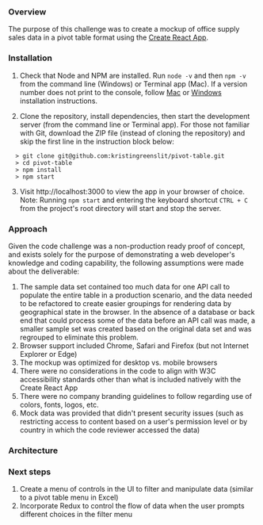 ### Overview

The purpose of this challenge was to create a mockup of office supply sales data in a pivot table format using the [Create React App](https://github.com/facebook/create-react-app).

### Installation

1.  Check that Node and NPM are installed. Run `node -v` and then `npm -v` from the command line (Windows) or Terminal app (Mac). If a version number does not print to the console, follow [Mac](http://blog.teamtreehouse.com/install-node-js-npm-mac) or [Windows](http://blog.teamtreehouse.com/install-node-js-npm-windows) installation instructions.

2.  Clone the repository, install dependencies, then start the development server (from the command line or Terminal app). For those not familiar with Git, download the ZIP file (instead of cloning the repository) and skip the first line in the instruction block below:

  ```
    > git clone git@github.com:kristingreenslit/pivot-table.git
    > cd pivot-table
    > npm install
    > npm start
  ```

3.  Visit http://localhost:3000 to view the app in your browser of choice. Note: Running `npm start` and entering the keyboard shortcut `CTRL + C` from the project's root directory will start and stop the server.

### Approach

Given the code challenge was a non-production ready proof of concept, and exists solely for the purpose of demonstrating a web developer's knowledge and coding capability, the following assumptions were made about the deliverable:

1. The sample data set contained too much data for one API call to populate the entire table in a production scenario, and the data needed to be refactored to create easier groupings for rendering data by geographical state in the browser. In the absence of a database or back end that could process some of the data before an API call was made, a smaller sample set was created based on the original data set and was regrouped to eliminate this problem.
2. Browser support included Chrome, Safari and Firefox (but not Internet Explorer or Edge)
3. The mockup was optimized for desktop vs. mobile browsers
4. There were no considerations in the code to align with W3C accessibility standards other than what is included natively with the Create React App
5. There were no company branding guidelines to follow regarding use of colors, fonts, logos, etc.
6. Mock data was provided that didn't present security issues (such as restricting access to content based on a user's permission level or by country in which the code reviewer accessed the data)

### Architecture


### Next steps
1. Create a menu of controls in the UI to filter and manipulate data (similar to a pivot table menu in Excel)
2. Incorporate Redux to control the flow of data when the user prompts different choices in the filter menu

